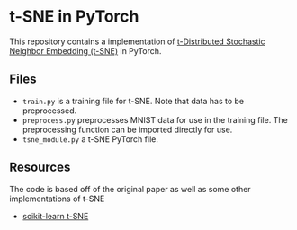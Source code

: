 # t-SNE in PyTorch
This repository contains a implementation of [t-Distributed Stochastic Neighbor Embedding (t-SNE)](https://lvdmaaten.github.io/tsne/) in PyTorch.

## Files
- `train.py` is a training file for t-SNE. Note that data has to be
preprocessed.
- `preprocess.py` preprocesses MNIST data for use in the training file. The
preprocessing function can be imported directly for use.
- `tsne_module.py` a t-SNE PyTorch file.

## Resources
The code is based off of the original paper as well as some other
implementations of t-SNE
- [scikit-learn t-SNE](https://github.com/scikit-learn/scikit-learn/blob/fd237278e895b42abe8d8d09105cbb82dc2cbba7/sklearn/manifold/_t_sne.py)